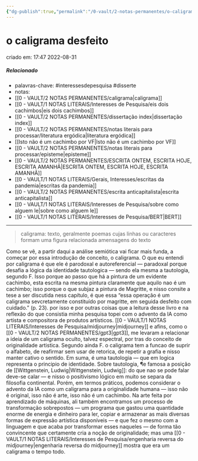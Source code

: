 ```yaml
---
{"dg-publish":true,"permalink":"/0-vault/2-notas-permanentes/o-caligrama-desfeito/","tags":["permanente","interessesdepesquisa","disserte"],"dgHomeLink":true,"dgShowLocalGraph":true,"dgShowFileTree":true,"dgEnableSearch":true,"noteIcon":""}
---
```


# o caligrama desfeito
criado em: 17:47 2022-08-31

##### Relacionado
- palavras-chave: #interessesdepesquisa #disserte
- notas:
- [[0 - VAULT/2 NOTAS PERMANENTES/caligrama\|caligrama]]
- [[0 - VAULT/1 NOTAS LITERAIS/Interesses de Pesquisa/eis dois cachimbos\|eis dois cachimbos]]
- [[0 - VAULT/2 NOTAS PERMANENTES/dissertação index\|dissertação index]]
- [[0 - VAULT/2 NOTAS PERMANENTES/notas literais para processar/literatura ergódica\|literatura ergódica]]
- [[Isto não é um cachimbo por VF\|Isto não é um cachimbo por VF]]
- [[0 - VAULT/2 NOTAS PERMANENTES/notas literais para processar/episteme\|episteme]]
- [[0 - VAULT/2 NOTAS PERMANENTES/ESCRITA ONTEM, ESCRITA HOJE, ESCRITA AMANHÃ\|ESCRITA ONTEM, ESCRITA HOJE, ESCRITA AMANHÃ]]
- [[0 - VAULT/1 NOTAS LITERAIS/Gerais, Interesses/escritas da pandemia\|escritas da pandemia]]
- [[0 - VAULT/2 NOTAS PERMANENTES/escrita anticapitalista\|escrita anticapitalista]]
- [[0 - VAULT/1 NOTAS LITERAIS/Interesses de Pesquisa/sobre como alguem le\|sobre como alguem le]]
- [[0 - VAULT/1 NOTAS LITERAIS/Interesses de Pesquisa/BERT\|BERT]]
---
> caligrama: texto, geralmente poemas cujas linhas ou caracteres formam uma figura relacionada amensagens do texto

Como se vê, a partir daqui a análise semiótica vai ficar mais funda, a começar por essa introdução de conceito, o caligrama.
O que eu entendi por caligrama é que ele é parodoxal e autoreferencial — paradoxal porque desafia a lógica da identidade tautologica — sendo ela mesma a tautologia, segundo F. 
Isso porque ao passo que há a pintura de um evidente cachimbo, esta escrita na mesma pintura claramente que aquilo nao é um cachimbo; isso porque o que subjaz a pintura de Magritte, e nisso consite a tese a ser discutida ness capítulo, é que essa “essa operação é um caligrama sevcretamente constituído por magritte, em seguida desfeito com cuidado.” (p. 23). 
por isso e por outras coisas que a leitura desse livro e na reflexão do que consistia minha pesquisa topei com o advento da IA como artista e compositora de produtos artísticos. [[0 - VAULT/1 NOTAS LITERAIS/Interesses de Pesquisa/midjourney\|midjourney]] e afins, como o [[0 - VAULT/2 NOTAS PERMANENTES/gpt3\|gpt3]], me levaram a relacionar a ideia de um caligrama oculto, talvez espectral, por tras do conceito de originalidade artistica. 
Segundo ainda F. o caligrama tem a funcao de suprir o alfabeto, de reafirmar sem usar de retorica, de repetir a grafia e nisso manter cativo o sentido. Em suma, é uma tautologia — que em logica representa o principio de identidade. Sobre tautologia, ¶e famosa a posição de [[Wittgenstein, Ludwig\|Wittgenstein, Ludwig]]: do que nao se pode falar deve-se calar — e nisso o positivismo lógico em muito se separa da filosofia continental. Porém, em termos práticos, podemos considerar o advento da IA como um caligrama para a originalidade humana — isso não é original, isso não é arte, isso não é um cachimbo.
Na arte feita por aprendizado de máquinas, ali também encontramos um processo de transformação sobrepostos — um programa que gastou uma quantidade enorme de energia e dinheiro para ler, copiar e armazenar as mais diversas formas de expressão artística disponíveis — e que fez o mesmo com a linguagem e que acaba por transformar esses naqueles — de forma tão convincente que certamente cria a noção de originalidade; mas uma [[0 - VAULT/1 NOTAS LITERAIS/Interesses de Pesquisa/engenharia reversa do midjourney\|engenharia reversa do midjourney]] mostra que era um caligrama o tempo todo.

